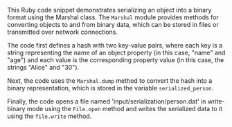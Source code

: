  This Ruby code snippet demonstrates serializing an object into a binary format using the Marshal class. The `Marshal` module provides methods for converting objects to and from binary data, which can be stored in files or transmitted over network connections.

The code first defines a hash with two key-value pairs, where each key is a string representing the name of an object property (in this case, "name" and "age") and each value is the corresponding property value (in this case, the strings "Alice" and "30").

Next, the code uses the `Marshal.dump` method to convert the hash into a binary representation, which is stored in the variable `serialized_person`.

Finally, the code opens a file named 'input/serialization/person.dat' in write-binary mode using the `File.open` method and writes the serialized data to it using the `file.write` method.